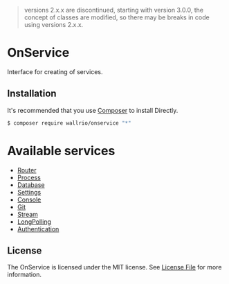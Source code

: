 
> versions 2.x.x are discontinued, starting with version 3.0.0, the concept of classes are modified, so there may be breaks in code using versions 2.x.x.

# OnService

Interface for creating of services.

## Installation

It's recommended that you use [Composer](https://getcomposer.org/) to install Directly.

```bash
$ composer require wallrio/onservice "*"
```



# Available services

- [Router](help/router.md)
- [Process](help/process.md)
- [Database](help/database.md)
- [Settings](help/settings.md)
- [Console](help/console.md)
- [Git](help/git.md)
- [Stream](help/stream.md)
- [LongPolling](help/longpolling.md)
- [Authentication](help/authentication.md)


## License

The OnService is licensed under the MIT license. See [License File](LICENSE) for more information.